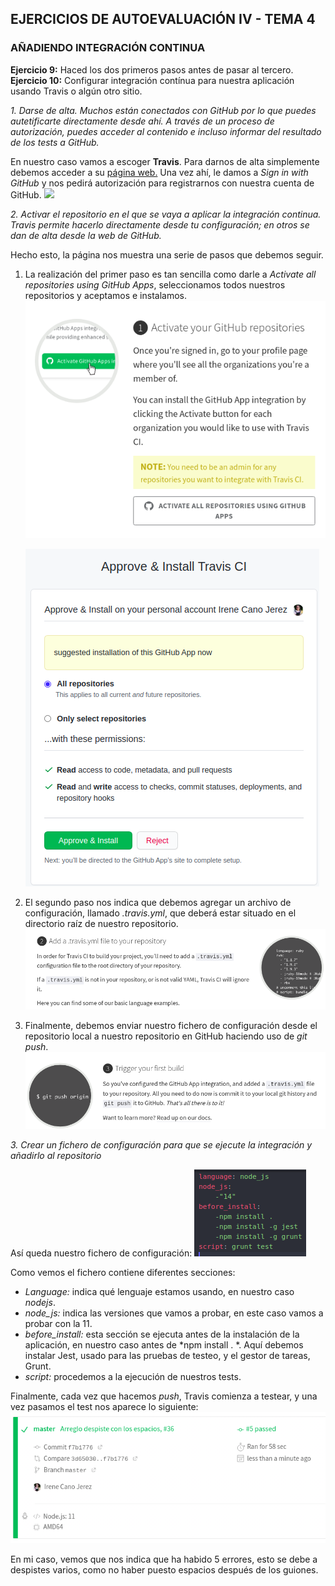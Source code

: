 ## EJERCICIOS DE AUTOEVALUACIÓN IV - TEMA 4

### AÑADIENDO INTEGRACIÓN CONTINUA

**Ejercicio 9:** Haced los dos primeros pasos antes de pasar al tercero.
**Ejercicio 10:** Configurar integración contínua para nuestra aplicación usando Travis o algún otro sitio.

*1. Darse de alta. Muchos están conectados con GitHub por lo que puedes autetificarte directamente desde ahí. A través de un proceso de autorización, puedes acceder al contenido e incluso informar del resultado de los tests a GitHub.*

En nuestro caso vamos a escoger **Travis**. Para darnos de alta simplemente debemos acceder a su [página web.](https://travis-ci.com/signin)
Una vez ahí, le damos a *Sign in with GitHub* y nos pedirá autorización para registrarnos con nuestra cuenta de GitHub.
![](imagenes/sign-in-travis)

*2. Activar el repositorio en el que se vaya a aplicar la integración continua. Travis permite hacerlo directamente desde tu configuración; en otros se dan de alta desde la web de GitHub.*

Hecho esto, la página nos muestra una serie de pasos que debemos seguir.
1. La realización del primer paso es tan sencilla como darle a *Activate all repositories using GitHub Apps*, seleccionamos todos nuestros repositorios y aceptamos e instalamos.
   ![](imagenes/primer-paso-travis.png)

   ![](imagenes/acaba-primer-paso.png)

2. El segundo paso nos indica que debemos agregar un archivo de configuración, llamado *.travis.yml*, que deberá estar situado en el directorio raíz de nuestro repositorio.
   ![](imagenes/segundo-paso-travis.png)


3. Finalmente, debemos enviar nuestro fichero de configuración desde el repositorio local a nuestro repositorio en GitHub haciendo uso de *git push*.
![](imagenes/tercer-paso-travis.png)

*3. Crear un fichero de configuración para que se ejecute la integración y añadirlo al repositorio*

Así queda nuestro fichero de configuración:
![](imagenes/fichero-travis.png)

Como vemos el fichero contiene diferentes secciones:
- *Language:* indica qué lenguaje estamos usando, en nuestro caso *nodejs*.
- *node_js:* indica las versiones que vamos a probar, en este caso vamos a probar con la 11.
- *before_install:* esta sección se ejecuta antes de la instalación de la aplicación, en nuestro caso antes de *npm install . *. Aquí debemos instalar Jest, usado para las pruebas de testeo, y el gestor de tareas, Grunt.
- *script:* procedemos a la ejecución de nuestros tests.

Finalmente, cada vez que hacemos *push*, Travis comienza a testear, y una vez pasamos el test nos aparece lo siguiente:
![](imagenes/test-conseguido.png)

En mi caso, vemos que nos indica que ha habido 5 errores, esto se debe a despistes varios, como no haber puesto espacios después de los guiones.
